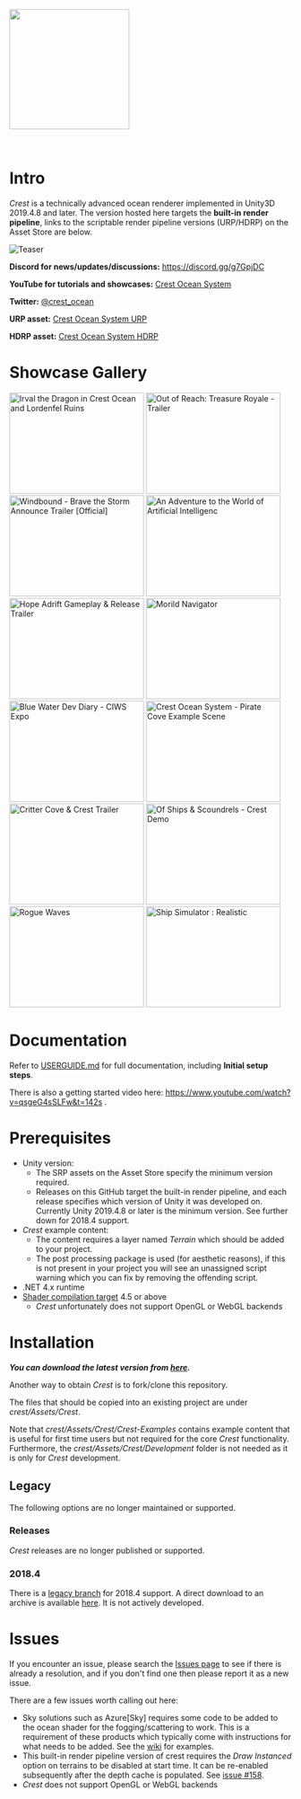 
<img src="https://raw.githubusercontent.com/huwb/crest-oceanrender/master/logo/crest-oceanrender-logotype1.png" width="214">

&nbsp;


# Intro

*Crest* is a technically advanced ocean renderer implemented in Unity3D 2019.4.8 and later.
The version hosted here targets the **built-in render pipeline**, links to the scriptable render pipeline versions (URP/HDRP) on the Asset Store are below.

![Teaser](https://raw.githubusercontent.com/huwb/crest-oceanrender/master/img/teaser5.png)

**Discord for news/updates/discussions:** https://discord.gg/g7GpjDC

**YouTube for tutorials and showcases:** [Crest Ocean System](https://www.youtube.com/channel/UC7_ZKKCXZmH64rRZqe-C0WA)

**Twitter:** [@crest_ocean](https://twitter.com/@crest_ocean)

**URP asset:** [Crest Ocean System URP](https://assetstore.unity.com/packages/tools/particles-effects/crest-ocean-system-urp-141674)

**HDRP asset:** [Crest Ocean System HDRP](https://assetstore.unity.com/packages/tools/particles-effects/crest-ocean-system-hdrp-164158)

# Showcase Gallery

<a href="https://www.youtube.com/watch?feature=player_embedded&v=aZScNG8-H2U" target="_blank"><img src="https://img.youtube.com/vi/aZScNG8-H2U/0.jpg" alt="Irval the Dragon in Crest Ocean and Lordenfel Ruins" width="240" height="180" /></a>
<a href="https://www.youtube.com/watch?feature=player_embedded&v=_Rq5dfZfQ1k" target="_blank"><img src="https://img.youtube.com/vi/_Rq5dfZfQ1k/0.jpg" alt="Out of Reach: Treasure Royale - Trailer" width="240" height="180" /></a>
<a href="https://www.youtube.com/watch?feature=player_embedded&v=70voKq6cdKQ" target="_blank"><img src="https://img.youtube.com/vi/70voKq6cdKQ/0.jpg" alt="Windbound - Brave the Storm Announce Trailer [Official]" width="240" height="180" /></a>
<a href="https://www.youtube.com/watch?feature=player_embedded&v=ZmKto87To-0" target="_blank"><img src="https://img.youtube.com/vi/ZmKto87To-0/0.jpg" alt="An Adventure to the World of Artificial Intelligenc" width="240" height="180" /></a>
<a href="https://www.youtube.com/watch?feature=player_embedded&v=nsQJ5IJVHVw" target="_blank"><img src="https://img.youtube.com/vi/nsQJ5IJVHVw/0.jpg" alt="Hope Adrift Gameplay & Release Trailer" width="240" height="180" /></a>
<a href="https://www.youtube.com/watch?feature=player_embedded&v=Qfy5P4Zygvs" target="_blank"><img src="https://img.youtube.com/vi/Qfy5P4Zygvs/0.jpg" alt="Morild Navigator" width="240" height="180" /></a>
<a href="https://www.youtube.com/watch?feature=player_embedded&v=LNIQ6RF5lrw" target="_blank"><img src="https://img.youtube.com/vi/LNIQ6RF5lrw/0.jpg" alt="Blue Water Dev Diary - CIWS Expo" width="240" height="180" /></a>
<a href="https://www.youtube.com/watch?feature=player_embedded&v=3i6VpdKw2Q0" target="_blank"><img src="https://img.youtube.com/vi/3i6VpdKw2Q0/0.jpg" alt="Crest Ocean System - Pirate Cove Example Scene" width="240" height="180" /></a>
<a href="https://www.youtube.com/watch?feature=player_embedded&v=m2ZojyD4PZc" target="_blank"><img src="https://img.youtube.com/vi/m2ZojyD4PZc/0.jpg" alt="Critter Cove & Crest Trailer" width="240" height="180" /></a>
<a href="https://www.youtube.com/watch?feature=player_embedded&v=zCeK_Kdxqa0" target="_blank"><img src="https://img.youtube.com/vi/zCeK_Kdxqa0/0.jpg" alt="Of Ships & Scoundrels - Crest Demo" width="240" height="180" /></a>
<a href="https://www.youtube.com/watch?feature=player_embedded&v=HVlJa2J0wSc" target="_blank"><img src="https://img.youtube.com/vi/HVlJa2J0wSc/0.jpg" alt="Rogue Waves" width="240" height="180" /></a>
<a href="https://www.youtube.com/watch?feature=player_embedded&v=e1maUIXQIRI" target="_blank"><img src="https://img.youtube.com/vi/e1maUIXQIRI/0.jpg" alt="Ship Simulator : Realistic" width="240" height="180" /></a>

# Documentation

Refer to [USERGUIDE.md](https://github.com/huwb/crest-oceanrender/blob/master/USERGUIDE.md) for full documentation, including **Initial setup steps**.

There is also a getting started video here: https://www.youtube.com/watch?v=qsgeG4sSLFw&t=142s .

# Prerequisites

* Unity version:
  * The SRP assets on the Asset Store specify the minimum version required.
  * Releases on this GitHub target the built-in render pipeline, and each release specifies which version of Unity it was developed on. Currently Unity 2019.4.8 or later is the minimum version. See further down for 2018.4 support.
* *Crest* example content:
  * The content requires a layer named *Terrain* which should be added to your project.
  * The post processing package is used (for aesthetic reasons), if this is not present in your project you will see an unassigned script warning which you can fix by removing the offending script.
* .NET 4.x runtime
* [Shader compilation target](https://docs.unity3d.com/Manual/SL-ShaderCompileTargets.html) 4.5 or above
  * *Crest* unfortunately does not support OpenGL or WebGL backends

# Installation

***You can download the latest version from [here](https://github.com/crest-ocean/crest/archive/master.zip).***

Another way to obtain *Crest* is to fork/clone this repository.

The files that should be copied into an existing project are under *crest/Assets/Crest*.

Note that *crest/Assets/Crest/Crest-Examples* contains example content that is useful for first time users but not required for the core *Crest* functionality. Furthermore, the *crest/Assets/Crest/Development* folder is not needed as it is only for *Crest* development.

## Legacy

The following options are no longer maintained or supported.

### Releases

*Crest* releases are no longer published or supported.

### 2018.4

There is a [legacy branch] for 2018.4 support. A direct download to an archive is available [here](https://github.com/crest-ocean/crest/archive/legacy/unity-2018.zip). It is not actively developed.

# Issues

If you encounter an issue, please search the [Issues page](https://github.com/huwb/crest-oceanrender/issues) to see if there is already a resolution, and if you don't find one then please report it as a new issue.

There are a few issues worth calling out here:

* Sky solutions such as Azure[Sky] requires some code to be added to the ocean shader for the fogging/scattering to work. This is a requirement of these products which typically come with instructions for what needs to be added. See the [wiki](https://github.com/crest-ocean/crest/wiki) for examples.
* This built-in render pipeline version of crest requires the *Draw Instanced* option on terrains to be disabled at start time. It can be re-enabled subsequently after the depth cache is populated. See [issue #158](https://github.com/crest-ocean/crest/issues/158).
* *Crest* does not support OpenGL or WebGL backends

[legacy branch]: https://github.com/crest-ocean/crest/tree/legacy/unity-2018
